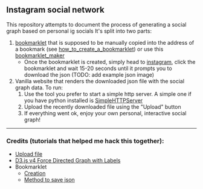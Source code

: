 ## Instagram social network

This repository attempts to document the process of generating a social graph based on personal ig socials
It's split into two parts:

1. [bookmarklet](./bookmarklet-download-ig-data.js) that is supposed to be manually copied into the address of a bookmark (see [how_to_create_a_bookmarklet](https://www.freecodecamp.org/news/what-are-bookmarklets/)) or use this [bookmarklet_maker](https://caiorss.github.io/bookmarklet-maker/)
   - Once the bookmarklet is created, simply head to [instagram](https://www.instagram.com), click the bookmarklet and wait 15-20 seconds until it prompts you to download the json (TODO: add example json image)
2. Vanilla website that renders the downloaded json file with the social graph data. To run:
   1. Use the tool you prefer to start a simple http server. A simple one if you have python installed is [SimpleHTTPServer](https://www.redhat.com/sysadmin/simple-http-server)
   2. Upload the recently downloaded file using the "Upload" button
   3. If everything went ok, enjoy your own personal, interactive social graph!

---

### Credits (tutorials that helped me hack this together):

- [Upload file](https://gomakethings.com/how-to-upload-and-process-a-json-file-with-vanilla-js/)
- [D3.js v4 Force Directed Graph with Labels](https://gist.github.com/heybignick/3faf257bbbbc7743bb72310d03b86ee8)
- Bookmarklet
  - [Creation](https://www.freecodecamp.org/news/what-are-bookmarklets/)
  - [Method to save json](https://stackoverflow.com/a/60377870)

